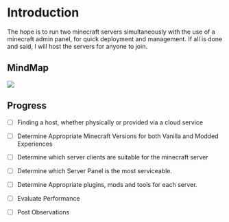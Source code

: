 # Introduction
The hope is to run two minecraft servers simultaneously  with the use of a minecraft admin panel, for quick deployment and management. If all is done and said, I will host the servers for anyone to join.

## MindMap
[![](https://mermaid.ink/img/pako:eNptkM1qAkEQhF-lmVMC-gJ7CPhHomRBUJLDjIfOTq_bcacnzLYRUd89o1lPya2o-vgOdTJV9GQKU7fxUDWYFGA9deJkZNccojbH2TelozYs2w3AcPgEMH5YpvhJlXaPTsZ9OTm9kkIguKK7i5PJbTivD_EMM1uyUJWwVlhRysa7a27f6aNjJTiwNv0IK0XlTrnq7tyzLaP35OGvyMmshxZ25AMLLFGohV68uW5O5j3zYt9QuG3xH1NWmYEJlAKyz6ecnOTOaEOBnCly9Jh2zji5ZA73GldHqUyhaU8Ds__yqDRl3CYMpqix7XJLnjWm8vfl29mXH8nJex4?type=png)](https://mermaid.live/edit#pako:eNptkM1qAkEQhF-lmVMC-gJ7CPhHomRBUJLDjIfOTq_bcacnzLYRUd89o1lPya2o-vgOdTJV9GQKU7fxUDWYFGA9deJkZNccojbH2TelozYs2w3AcPgEMH5YpvhJlXaPTsZ9OTm9kkIguKK7i5PJbTivD_EMM1uyUJWwVlhRysa7a27f6aNjJTiwNv0IK0XlTrnq7tyzLaP35OGvyMmshxZ25AMLLFGohV68uW5O5j3zYt9QuG3xH1NWmYEJlAKyz6ecnOTOaEOBnCly9Jh2zji5ZA73GldHqUyhaU8Ds__yqDRl3CYMpqix7XJLnjWm8vfl29mXH8nJex4)

## Progress

 - [ ] Finding a host, whether physically or provided via a cloud service
 - [ ] Determine Appropriate Minecraft Versions for both Vanilla and Modded Experiences
 - [ ] Determine  which server clients are suitable for the minecraft server
 - [ ] Determine which Server Panel is the most serviceable.
 - [ ] Determine Appropriate plugins, mods and tools for each server. 
 - [ ] Evaluate Performance
 - [ ] Post Observations


